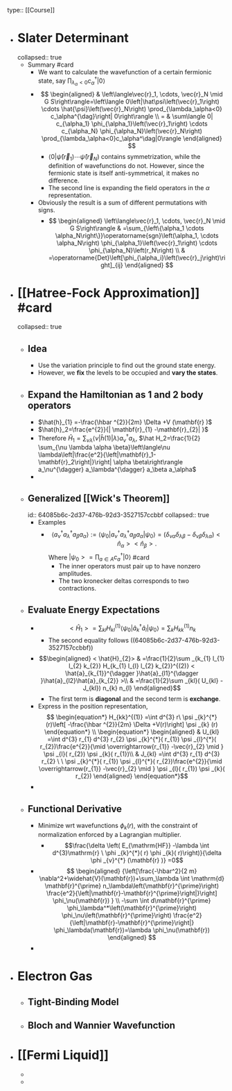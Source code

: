 type:: [[Course]]

- # Slater Determinant
  collapsed:: true
	- Summary #card
		- We want to calculate the wavefunction of a certain fermionic state, say $\prod_{\lambda_\alpha<0} c_\alpha^{\dag}|0\rangle$
		- $$
		  \begin{aligned}
		  & \left\langle\vec{r}_1, \cdots, \vec{r}_N \mid G S\right\rangle=\left\langle 0\left|\hat\psi\left(\vec{r}_1\right) \cdots \hat{\psi}\left(\vec{r}_N\right) \prod_{\lambda_\alpha<0} c_\alpha^{\dag}\right| 0\right\rangle \\
		  = & \sum\langle 0| c_{\alpha_1} \phi_{\alpha_1}\left(\vec{r}_1\right) \cdots c_{\alpha_N} \phi_{\alpha_N}\left(\vec{r}_N\right) \prod_{\lambda_\alpha<0}c_\alpha^\dag|0\rangle
		  \end{aligned}
		  $$
			- $\langle 0|\hat\psi\left(\vec{r}_1\right) \cdots \hat{\psi}\left(\vec{r}_N\right)$ contains symmetrization, while the definition of wavefunctions do not.
			  However, since the fermionic state is itself anti-symmetrical, it makes no difference.
			- The second line is expanding the field operators in the $\alpha$ representation.
		- Obviously the result is a sum of different permutations with signs.
			- $$
			  \begin{aligned}
			  \left\langle\vec{r}_1, \cdots, \vec{r}_N \mid G S\right\rangle & =\sum_{\left\{\alpha_1 \cdots \alpha_N\right\}}\operatorname{sgn}\left(\alpha_1, \cdots \alpha_N\right) \phi_{\alpha_1}\left(\vec{r}_1\right) \cdots \phi_{\alpha_N}\left(r_N\right) \\
			  & =\operatorname{Det}\left[\phi_{\alpha_i}\left(\vec{r}_j\right)\right]_{ij}
			  \end{aligned}
			  $$
- # [[Hatree-Fock Approximation]] #card
  collapsed:: true
	- ## Idea
		- Use the variation principle to find out the ground state energy.
		- However, we **fix** the levels to be occupied and **vary the states**.
	- ## Expand the Hamiltonian as 1 and 2 body operators
		- $\hat{h}_{1} =-\frac{\hbar ^{2}}{2m} \Delta +V (\mathbf{r} )$
		- $\hat{h}_2=\frac{e^{2}}{| \mathbf{r}_{1} -\mathbf{r}_{2}| }$
		- Therefore $\hat H_1=\sum_{\nu \lambda}\langle\nu|\widehat{h}(1)| \lambda\rangle a_\nu^{\dagger} a_\lambda$, $\hat H_2=\frac{1}{2} \sum_{\nu \lambda \alpha \beta}\left\langle\nu \lambda\left|\frac{e^2}{\left|\mathbf{r}_1-\mathbf{r}_2\right|}\right| \alpha \beta\right\rangle a_\nu^{\dagger} a_\lambda^{\dagger} a_\beta a_\alpha$
		-
	- ## Generalized [[Wick's Theorem]]
	  id:: 64085b6c-2d37-476b-92d3-3527157ccbbf
	  collapsed:: true
		- Examples
			- $$\left< a_{\nu }^{\dagger } a_{\lambda }^{\dagger } a_{\beta } a_{\alpha }\right> :=\left< \psi _{0} |a_{\nu }^{\dagger } a_{\lambda }^{\dagger } a_{\beta } a_{\alpha } |\psi _{0}\right> =( \delta _{\nu \alpha } \delta _{\lambda \beta } -\delta _{\nu \beta } \delta _{\lambda \alpha })< \hat{n}_{\alpha }> < \hat{n}_{\beta }> .$$
			  Where $|\psi _{0}> =\prod _{a\in A} c_{a}^{\dagger } |0\rangle$ #card
				- The inner operators must pair up to have nonzero amplitudes.
				- The two kronecker deltas corresponds to two contractions.
	- ## Evaluate Energy Expectations
		- $$< \hat{H}_{1}> =\sum _{kl} H_{kl}^{(1)}\left< \psi _{0}\left| \hat{a}_{k}^{\dagger }\hat{a}_{l}\right| \psi _{0}\right>=\sum _{k} H_{kk}^{(1)} n_{k}$$
			- The second equality follows ((64085b6c-2d37-476b-92d3-3527157ccbbf))
		- $$\begin{aligned}
		  < \hat{H}_{2}>  & =\frac{1}{2}\sum _{k_{1} l_{1} l_{2} k_{2}} H_{k_{1} l_{l} l_{2} k_{2}}^{(2)} < \hat{a}_{k_{1}}^{\dagger }\hat{a}_{l1}^{\dagger }\hat{a}_{l2}\hat{a}_{k_{2}}  >\\
		   & =\frac{1}{2}\sum _{kl}( U_{kl} -J_{kl}) n_{k} n_{l}
		  \end{aligned}$$
			- The first term is **diagonal** and the second term is **exchange**.
		- Express in the position representation,
		  $$
		  \begin{equation*}
		  H_{kk}^{(1)} =\int d^{3} r\ \psi _{k}^{*} (r)\left[ -\frac{\hbar ^{2}}{2m} \Delta +V(r)\right] \psi _{k} (r)
		  \end{equation*}
		  \\
		  \begin{equation*}
		  \begin{aligned}
		   & U_{kl} =\int d^{3} r_{1} d^{3} r_{2} \psi _{k}^{*}( r_{1}) \psi _{l}^{*}( r_{2})\frac{e^{2}}{\mid \overrightarrow{r_{1}} -\vec{r}_{2} \mid } \psi _{l}( r_{2}) \psi _{k}( r_{1})\\
		   & J_{kl} =\int d^{3} r_{1} d^{3} r_{2} \ \ \psi _{k}^{*}( r_{1}) \psi _{l}^{*}( r_{2})\frac{e^{2}}{\mid \overrightarrow{r_{1}} -\vec{r}_{2} \mid } \psi _{l}( r_{1}) \psi _{k}( r_{2})
		  \end{aligned}
		  \end{equation*}$$
		-
	- ## Functional Derivative
		- Minimize wrt wavefunctions $\phi_k(r)$, with the constraint of normalization enforced by a Lagrangian multiplier.
			- $$\frac{\delta \left( E_{\mathrm{HF}} -\lambda \int d^{3}\mathrm{r} \ \phi _{k}^{*}( r) \phi _{k}( r)\right)}{\delta \phi _{v}^{*} (\mathbf{r} )} =0$$
		- $$
		  \begin{aligned}
		  {\left[\frac{-\hbar^2}{2 m} \nabla^2+\widehat{V}(\mathbf{r})+\sum_\lambda \int \mathrm{d} \mathbf{r}^{\prime} n_\lambda\left(\mathbf{r}^{\prime}\right) \frac{e^2}{\left|\mathbf{r}-\mathbf{r}^{\prime}\right|}\right] \phi_\nu(\mathbf{r}) } \\
		  -\sum \int d\mathbf{r}^{\prime} \phi_\lambda^*\left(\mathbf{r}^{\prime}\right) \phi_\nu\left(\mathbf{r}^{\prime}\right) \frac{e^2}{\left|\mathbf{r}-\mathbf{r}^{\prime}\right|} \phi_\lambda(\mathbf{r})=\lambda \phi_\nu(\mathbf{r})
		  \end{aligned}
		  $$
		-
- # Electron Gas
	- ## Tight-Binding Model
	- ## Bloch and Wannier Wavefunction
- # [[Fermi Liquid]]
	-
	-